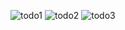 ![todo1](https://github.com/GirishHakki/ToDo-List/assets/109576032/f9b5e382-e9e1-4f20-b212-a7f15f11303e)
![todo2](https://github.com/GirishHakki/ToDo-List/assets/109576032/bfd822ed-a433-47f2-a7b8-d769873fbeb5)
![todo3](https://github.com/GirishHakki/ToDo-List/assets/109576032/2614a0b8-ccb5-473a-be4e-5f0c16cd2319)


